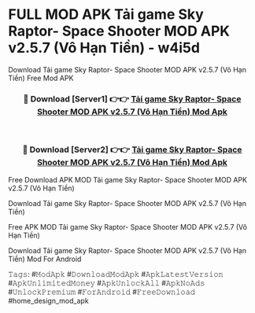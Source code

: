 # FULL MOD APK Tải game Sky Raptor- Space Shooter MOD APK v2.5.7 (Vô Hạn Tiền) - w4i5d
Download Tải game Sky Raptor- Space Shooter MOD APK v2.5.7 (Vô Hạn Tiền) Free Mod APK

<div align="center">
<h3>🔴 Download [Server1] 👉👉 <a href="https://apk-comot.site?title=Tải_game_Sky_Raptor-_Space_Shooter_MOD_APK_v2.5.7_(Vô_Hạn_Tiền)">Tải game Sky Raptor- Space Shooter MOD APK v2.5.7 (Vô Hạn Tiền) Mod Apk</a></h3><br>

<h3>🔴 Download [Server2] 👉👉 <a href="https://apk-comot.site?title=Tải_game_Sky_Raptor-_Space_Shooter_MOD_APK_v2.5.7_(Vô_Hạn_Tiền)">Tải game Sky Raptor- Space Shooter MOD APK v2.5.7 (Vô Hạn Tiền) Mod Apk</a></h3>
</div>


Free Download APK MOD Tải game Sky Raptor- Space Shooter MOD APK v2.5.7 (Vô Hạn Tiền)

Download Tải game Sky Raptor- Space Shooter MOD APK v2.5.7 (Vô Hạn Tiền) 

Free APK MOD Tải game Sky Raptor- Space Shooter MOD APK v2.5.7 (Vô Hạn Tiền) 

Download Tải game Sky Raptor- Space Shooter MOD APK v2.5.7 (Vô Hạn Tiền) Mod For Android

𝚃𝚊𝚐𝚜: #𝙼𝚘𝚍𝙰𝚙𝚔 #𝙳𝚘𝚠𝚗𝚕𝚘𝚊𝚍𝙼𝚘𝚍𝙰𝚙𝚔 #𝙰𝚙𝚔𝙻𝚊𝚝𝚎𝚜𝚝𝚅𝚎𝚛𝚜𝚒𝚘𝚗 #𝙰𝚙𝚔𝚄𝚗𝚕𝚒𝚖𝚒𝚝𝚎𝚍𝙼𝚘𝚗𝚎𝚢 #𝙰𝚙𝚔𝚄𝚗𝚕𝚘𝚌𝚔𝙰𝚕𝚕 #𝙰𝚙𝚔𝙽𝚘𝙰𝚍𝚜 #𝚄𝚗𝚕𝚘𝚌𝚔𝙿𝚛𝚎𝚖𝚒𝚞𝚖 #𝙵𝚘𝚛𝙰𝚗𝚍𝚛𝚘𝚒𝚍 #𝙵𝚛𝚎𝚎𝙳𝚘𝚠𝚗𝚕𝚘𝚊𝚍 #home_design_mod_apk